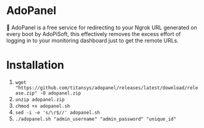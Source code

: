 # AdoPanel

📡 AdoPanel is a free service for redirecting to your Ngrok URL generated on every boot by AdoPiSoft, this effectively removes the excess effort of logging in to your monitoring dashboard just to get the remote URLs.

# Installation

1. `wget "https://github.com/titansys/adopanel/releases/latest/download/release.zip" -O adopanel.zip`
2. `unzip adopanel.zip`
3. `chmod +x adopanel.sh`
4. `sed -i -e 's/\r$//' adopanel.sh`
5. `./adopanel.sh "admin_username" "admin_password" "unique_id"`